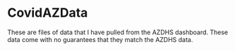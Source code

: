 # CovidAZData

These are files of data that I have pulled from the AZDHS dashboard. These data come with no guarantees that they match the AZDHS data.
